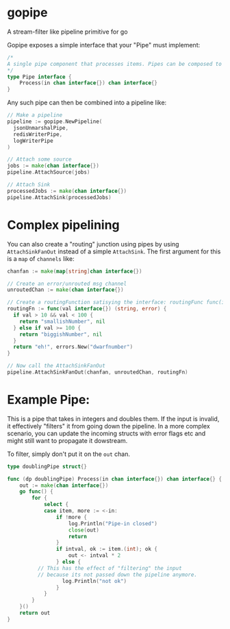 # gopipe
A stream-filter like pipeline primitive for go

Gopipe exposes a simple interface that your "Pipe" must implement:
```go
/*
A single pipe component that processes items. Pipes can be composed to form a pipeline
*/
type Pipe interface {
	Process(in chan interface{}) chan interface{}
}
```

Any such pipe can then be combined into a pipeline like:
```go
// Make a pipeline
pipeline := gopipe.NewPipeline(
  jsonUnmarshalPipe,
  redisWriterPipe,
  logWriterPipe
)

// Attach some source
jobs := make(chan interface{})
pipeline.AttachSource(jobs)

// Attach Sink
processedJobs := make(chan interface{})
pipeline.AttachSink(processedJobs)
```

# Complex pipelining

You can also create a "routing" junction using pipes by using `AttachSinkFanOut` instead of a simple `AttachSink`.
The first argument for this is a `map` of `channels` like:
```go
chanfan := make(map[string]chan interface{})

// Create an error/unrouted msg channel
unroutedChan := make(chan interface{})

// Create a routingFunction satisying the interface: routingFunc func(interface{}) (string, error)
routingFn := func(val interface{}) (string, error) {
  if val > 10 && val < 100 {
    return "smallishNumber", nil
  } else if val >= 100 {
    return "biggishNumber", nil
  }
  return "eh!", errors.New("dwarfnumber")
}

// Now call the AttachSinkFanOut
pipeline.AttachSinkFanOut(chanfan, unroutedChan, routingFn)
```

# Example Pipe:

This is a pipe that takes in integers and doubles them. If the input is invalid, it effectively "filters" it from going down the pipeline. In a more complex scenario, you can update the incoming structs with error flags etc and might still want to propagate it dowstream.

To filter, simply don't put it on the `out` chan.

```go
type doublingPipe struct{}

func (dp doublingPipe) Process(in chan interface{}) chan interface{} {
	out := make(chan interface{})
	go func() {
		for {
			select {
			case item, more := <-in:
				if !more {
					log.Println("Pipe-in closed")
					close(out)
					return
				}
				if intval, ok := item.(int); ok {
					out <- intval * 2
				} else {
          // This has the effect of "filtering" the input
          // because its not passed down the pipeline anymore.
				  log.Println("not ok")
				}
			}
		}
	}()
	return out
}
```
